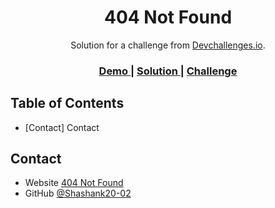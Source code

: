 <!-- Please update value in the {}  -->

<h1 align="center">404 Not Found</h1>

<div align="center">
   Solution for a challenge from  <a href="http://devchallenges.io" target="_blank">Devchallenges.io</a>.
</div>

<div align="center">
  <h3>
    <a href="https://404-not-found-master-kohl-pi.vercel.app/">
      Demo
    </a>
    <span> | </span>
    <a href="https://github.com/shashank20-02/404-not-found-master">
      Solution
    </a>
    <span> | </span>
    <a href="https://devchallenges.io/challenges/wBunSb7FPrIepJZAg0sY">
      Challenge
    </a>
  </h3>
</div>

<!-- TABLE OF CONTENTS -->

## Table of Contents

- [Contact] Contact

## Contact

- Website [404 Not Found](https://404-not-found-master-kohl-pi.vercel.app/)
- GitHub [@Shashank20-02](https://github.com/shashank20-02/404-not-found-master)
